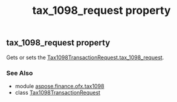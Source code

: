 ﻿---
title: tax_1098_request property
second_title: Aspose.Finance for Python via .NET API References
description: 
type: docs
weight: 40
url: /python-net/aspose.finance.ofx.tax1098/tax1098transactionrequest/tax_1098_request/
is_root: false
---

## tax_1098_request property


Gets or sets the [Tax1098TransactionRequest.tax_1098_request](/finance/python-net/aspose.finance.ofx.tax1098/tax1098transactionrequest#tax_1098_request).

### See Also
* module [aspose.finance.ofx.tax1098](../../)
* class [Tax1098TransactionRequest](/finance/python-net/aspose.finance.ofx.tax1098/tax1098transactionrequest)
